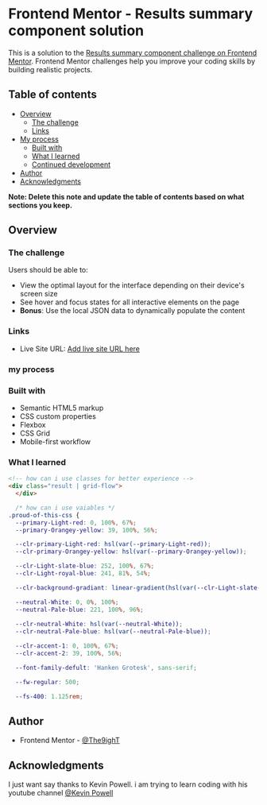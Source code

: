 # Frontend Mentor - Results summary component solution

This is a solution to the [Results summary component challenge on Frontend Mentor](https://www.frontendmentor.io/challenges/results-summary-component-CE_K6s0maV). Frontend Mentor challenges help you improve your coding skills by building realistic projects. 

## Table of contents

- [Overview](#overview)
  - [The challenge](#the-challenge)
  - [Links](#links)
- [My process](#my-process)
  - [Built with](#built-with)
  - [What I learned](#what-i-learned)
  - [Continued development](#continued-development)
- [Author](#author)
- [Acknowledgments](#acknowledgments)

**Note: Delete this note and update the table of contents based on what sections you keep.**

## Overview

### The challenge

Users should be able to:

- View the optimal layout for the interface depending on their device's screen size
- See hover and focus states for all interactive elements on the page
- **Bonus**: Use the local JSON data to dynamically populate the content

### Links

- Live Site URL: [Add live site URL here](https://your-live-site-url.com)

### my process

### Built with

- Semantic HTML5 markup
- CSS custom properties
- Flexbox
- CSS Grid
- Mobile-first workflow

### What I learned

```html
<!-- how can i use classes for better experience -->
<div class="result | grid-flow">
  </div>
```
```css
  /* how can i use vaiables */
.proud-of-this-css {
  --primary-Light-red: 0, 100%, 67%;
  --primary-Orangey-yellow: 39, 100%, 56%;

  --clr-primary-Light-red: hsl(var(--primary-Light-red));
  --clr-primary-Orangey-yellow: hsl(var(--primary-Orangey-yellow));

  --clr-Light-slate-blue: 252, 100%, 67%;
  --clr-Light-royal-blue: 241, 81%, 54%;

  --clr-background-gradiant: linear-gradient(hsl(var(--clr-Light-slate-blue)), hsl(var(--clr-Light-royal-blue)));

  --neutral-White: 0, 0%, 100%;
  --neutral-Pale-blue: 221, 100%, 96%;
 
  --clr-neutral-White: hsl(var(--neutral-White));
  --clr-neutral-Pale-blue: hsl(var(--neutral-Pale-blue));

  --clr-accent-1: 0, 100%, 67%;
  --clr-accent-2: 39, 100%, 56%;

  --font-family-defult: 'Hanken Grotesk', sans-serif;

  --fw-regular: 500;

  --fs-400: 1.125rem;

```

## Author

- Frontend Mentor - [@The9ighT](https://www.frontendmentor.io/profile/The9ighT)

## Acknowledgments

I just want say thanks to Kevin Powell. i am trying to learn coding with his youtube channel [@Kevin Powell](https://www.youtube.com/@KevinPowell)

